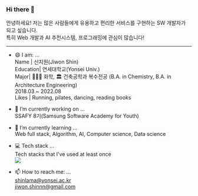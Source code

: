 ### Hi there 👋
안녕하세요! 저는 많은 사람들에게 유용하고 편리한 서비스를 구현하는 SW 개발자가 되고  싶습니다.  
특히 Web 개발과 AI 추천시스템, 프로그래밍에 관심이 많습니다!  

---
- 😄 I am: ...  
Name | 신지원(Jiwon Shin)  
Education| 연세대학교(Yonsei Univ.)  
Major| 👩🏻‍🔬 화학, 🏛 건축공학과 복수전공
(B.A. in Chemistry, B.A. in Architecture Engineering)  
2018.03 ~ 2022.08  
Likes | Running, pilates, dancing, reading books  
  
- 🔭 I’m currently working on ...  
SSAFY 8기(Samsung Software Academy for Youth)  
  
- 🌱 I’m currently learning ...  
Web full stack, Algorithm, AI, Computer science, Data science   

- 💻 Tech stack ...  
Tech stacks that I've used at least once  
<img src="https://img.shields.io/badge/Python-3766AB?style=flat-square&logo=Python&logoColor=white"/></a>  
  

- 📫 How to reach me: ...  
shinlama@yonsei.ac.kr  
jiwon.shinnn@gmail.com  
